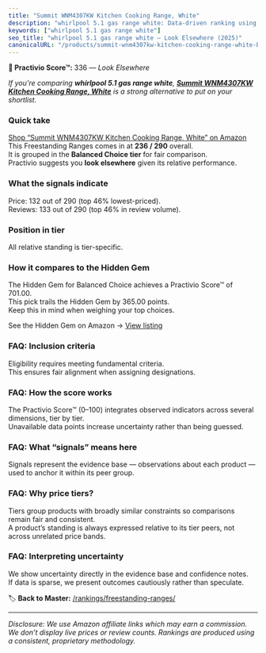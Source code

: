 ```yaml
---
title: "Summit WNM4307KW Kitchen Cooking Range, White"
description: "whirlpool 5.1 gas range white: Data-driven ranking using the Practivio Score™. Positioned by quality, value, demand, findability, momentum."
keywords: ["whirlpool 5.1 gas range white"]
seo_title: "whirlpool 5.1 gas range white — Look Elsewhere (2025)"
canonicalURL: "/products/summit-wnm4307kw-kitchen-cooking-range-white-B000Y91GLO/"
---
```


**🚫 Practivio Score™:** 336 — _Look Elsewhere_


*If you're comparing **whirlpool 5.1 gas range white**, **[Summit WNM4307KW Kitchen Cooking Range, White](https://www.amazon.com/dp/B000Y91GLO?tag=practivio-20)** is a strong alternative to put on your shortlist.*
### Quick take
[Shop “Summit WNM4307KW Kitchen Cooking Range, White” on Amazon](https://www.amazon.com/dp/B000Y91GLO?tag=practivio-20)
This Freestanding Ranges comes in at **236 / 290** overall.  
It is grouped in the **Balanced Choice tier** for fair comparison.  
Practivio suggests you **look elsewhere** given its relative performance.

### What the signals indicate
Price: 132 out of 290 (top 46% lowest-priced).  
Reviews: 133 out of 290 (top 46% in review volume).  

### Position in tier
All relative standing is tier-specific.

### How it compares to the Hidden Gem
The Hidden Gem for Balanced Choice achieves a Practivio Score™ of 701.00.  
This pick trails the Hidden Gem by 365.00 points.  
Keep this in mind when weighing your top choices.  

See the Hidden Gem on Amazon → [View listing](https://www.amazon.com/dp/B07FWRTVYZ?tag=practivio-20)

### FAQ: Inclusion criteria
Eligibility requires meeting fundamental criteria.  
This ensures fair alignment when assigning designations.

### FAQ: How the score works
The Practivio Score™ (0–100) integrates observed indicators across several dimensions, tier by tier.  
Unavailable data points increase uncertainty rather than being guessed.

### FAQ: What “signals” means here
Signals represent the evidence base — observations about each product — used to anchor it within its peer group.

### FAQ: Why price tiers?
Tiers group products with broadly similar constraints so comparisons remain fair and consistent.  
A product’s standing is always expressed relative to its tier peers, not across unrelated price bands.

### FAQ: Interpreting uncertainty
We show uncertainty directly in the evidence base and confidence notes.  
If data is sparse, we present outcomes cautiously rather than speculate.


🏷️ **Back to Master:** [/rankings/freestanding-ranges/](/rankings/freestanding-ranges/)

---
_Disclosure: We use Amazon affiliate links which may earn a commission. We don’t display live prices or review counts. Rankings are produced using a consistent, proprietary methodology._
